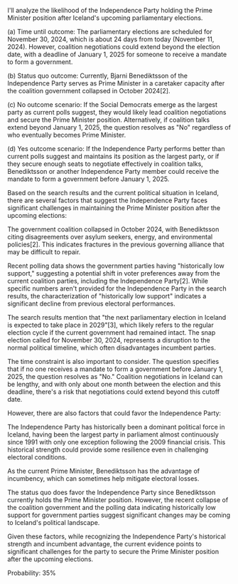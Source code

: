 I'll analyze the likelihood of the Independence Party holding the Prime Minister position after Iceland's upcoming parliamentary elections.

(a) Time until outcome: The parliamentary elections are scheduled for November 30, 2024, which is about 24 days from today (November 11, 2024). However, coalition negotiations could extend beyond the election date, with a deadline of January 1, 2025 for someone to receive a mandate to form a government.

(b) Status quo outcome: Currently, Bjarni Benediktsson of the Independence Party serves as Prime Minister in a caretaker capacity after the coalition government collapsed in October 2024[2].

(c) No outcome scenario: If the Social Democrats emerge as the largest party as current polls suggest, they would likely lead coalition negotiations and secure the Prime Minister position. Alternatively, if coalition talks extend beyond January 1, 2025, the question resolves as "No" regardless of who eventually becomes Prime Minister.

(d) Yes outcome scenario: If the Independence Party performs better than current polls suggest and maintains its position as the largest party, or if they secure enough seats to negotiate effectively in coalition talks, Benediktsson or another Independence Party member could receive the mandate to form a government before January 1, 2025.

Based on the search results and the current political situation in Iceland, there are several factors that suggest the Independence Party faces significant challenges in maintaining the Prime Minister position after the upcoming elections:

The government coalition collapsed in October 2024, with Benediktsson citing disagreements over asylum seekers, energy, and environmental policies[2]. This indicates fractures in the previous governing alliance that may be difficult to repair.

Recent polling data shows the government parties having "historically low support," suggesting a potential shift in voter preferences away from the current coalition parties, including the Independence Party[2]. While specific numbers aren't provided for the Independence Party in the search results, the characterization of "historically low support" indicates a significant decline from previous electoral performances.

The search results mention that "the next parliamentary election in Iceland is expected to take place in 2029"[3], which likely refers to the regular election cycle if the current government had remained intact. The snap election called for November 30, 2024, represents a disruption to the normal political timeline, which often disadvantages incumbent parties.

The time constraint is also important to consider. The question specifies that if no one receives a mandate to form a government before January 1, 2025, the question resolves as "No." Coalition negotiations in Iceland can be lengthy, and with only about one month between the election and this deadline, there's a risk that negotiations could extend beyond this cutoff date.

However, there are also factors that could favor the Independence Party:

The Independence Party has historically been a dominant political force in Iceland, having been the largest party in parliament almost continuously since 1991 with only one exception following the 2009 financial crisis. This historical strength could provide some resilience even in challenging electoral conditions.

As the current Prime Minister, Benediktsson has the advantage of incumbency, which can sometimes help mitigate electoral losses.

The status quo does favor the Independence Party since Benediktsson currently holds the Prime Minister position. However, the recent collapse of the coalition government and the polling data indicating historically low support for government parties suggest significant changes may be coming to Iceland's political landscape.

Given these factors, while recognizing the Independence Party's historical strength and incumbent advantage, the current evidence points to significant challenges for the party to secure the Prime Minister position after the upcoming elections.

Probability: 35%